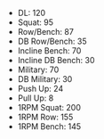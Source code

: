 * DL: 120
*  Squat: 95
*  Row/Bench: 87
*  DB Row/Bench: 35
*  Incline Bench: 70
*  Incline DB Bench: 30
*  Military: 70
*  DB Military: 30
*  Push Up: 24
*  Pull Up: 8
*  1RPM Squat: 200
*  1RPM Row: 155
*  1RPM Bench: 145
